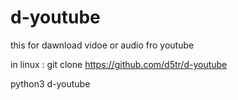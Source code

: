 # d-youtube
this for dawnload vidoe or audio fro youtube 

in linux :
    git clone https://github.com/d5tr/d-youtube
   
    
    
 python3 d-youtube
    

